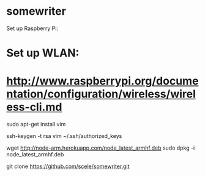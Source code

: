 somewriter
==========


Set up Raspberry Pi:

# Set up WLAN:
# http://www.raspberrypi.org/documentation/configuration/wireless/wireless-cli.md

sudo apt-get install vim

ssh-keygen -t rsa
vim ~/.ssh/authorized_keys

wget http://node-arm.herokuapp.com/node_latest_armhf.deb
sudo dpkg -i node_latest_armhf.deb


git clone https://github.com/scele/somewriter.git


